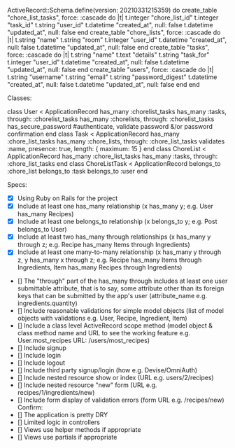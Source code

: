 ActiveRecord::Schema.define(version: 20210331215359) do
  create_table "chore_list_tasks", force: :cascade do |t|
    t.integer  "chore_list_id"
    t.integer  "task_id"
    t.string   "user_id"
    t.datetime "created_at",    null: false
    t.datetime "updated_at",    null: false
  end
  create_table "chore_lists", force: :cascade do |t|
    t.string   "name"
    t.string   "room"
    t.integer  "user_id"
    t.datetime "created_at", null: false
    t.datetime "updated_at", null: false
  end
  create_table "tasks", force: :cascade do |t|
    t.string   "name"
    t.text     "details"
    t.string   "task_for"
    t.integer  "user_id"
    t.datetime "created_at", null: false
    t.datetime "updated_at", null: false
  end
  create_table "users", force: :cascade do |t|
    t.string   "username"
    t.string   "email"
    t.string   "password_digest"
    t.datetime "created_at",      null: false
    t.datetime "updated_at",      null: false
  end
end

Classes:

class User < ApplicationRecord
  has_many :chorelist_tasks
  has_many :tasks, through: :chorelist_tasks 
  has_many :chorelists, through: :chorelist_tasks 
  has_secure_password #authenticate, validate password &/or password confirmation
end
class Task < ApplicationRecord
  has_many :chore_list_tasks
  has_many :chore_lists, through: :chore_list_tasks
  validates :name, presence: true, length: { maximum: 15 }
end
class ChoreList < ApplicationRecord
  has_many :chore_list_tasks
  has_many :tasks, through: :chore_list_tasks 
end
class ChoreListTask < ApplicationRecord
  belongs_to :chore_list
  belongs_to :task
  belongs_to :user
end

Specs:
- [X] Using Ruby on Rails for the project
- [X] Include at least one has_many relationship (x has_many y; e.g. User has_many Recipes) 
- [X] Include at least one belongs_to relationship (x belongs_to y; e.g. Post belongs_to User)
- [X] Include at least two has_many through relationships (x has_many y through z; e.g. Recipe has_many Items through Ingredients)
- [X] Include at least one many-to-many relationship (x has_many y through z, y has_many x through z; e.g. Recipe has_many Items through Ingredients, Item has_many Recipes through Ingredients)
- [] The "through" part of the has_many through includes at least one user submittable attribute, that is to say, some attribute other than its foreign keys that can be submitted by the app's user (attribute_name e.g. ingredients.quantity)
- [] Include reasonable validations for simple model objects (list of model objects with validations e.g. User, Recipe, Ingredient, Item)
- [] Include a class level ActiveRecord scope method (model object & class method name and URL to see the working feature e.g. User.most_recipes URL: /users/most_recipes)
- [] Include signup
- [] Include login
- [] Include logout
- [] Include third party signup/login (how e.g. Devise/OmniAuth)
- [] Include nested resource show or index (URL e.g. users/2/recipes)
- [] Include nested resource "new" form (URL e.g. recipes/1/ingredients/new)
- [] Include form display of validation errors (form URL e.g. /recipes/new)
Confirm:
- [] The application is pretty DRY
- [] Limited logic in controllers
- [] Views use helper methods if appropriate
- [] Views use partials if appropriate
